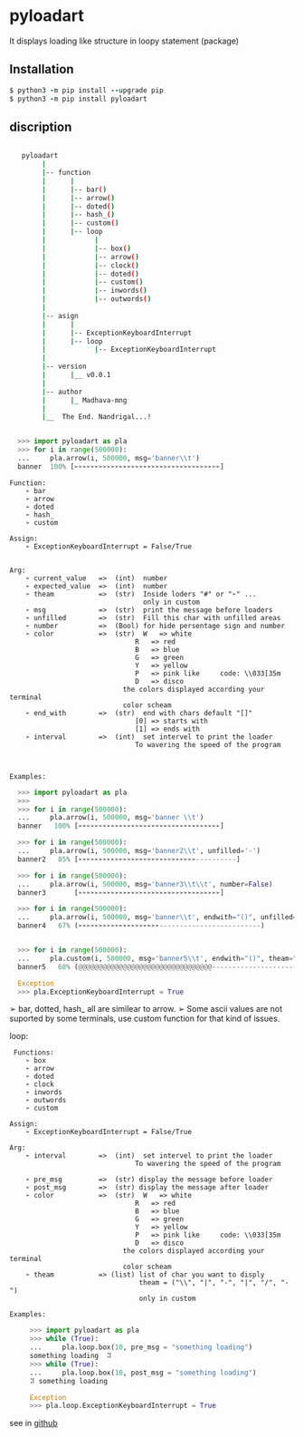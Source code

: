 # pyloadart
It displays loading like structure in loopy statement (package)

## Installation

```ruby
$ python3 -m pip install --upgrade pip
$ python3 -m pip install pyloadart
```

## discription

```bash

   pyloadart
        |
        |-- function
        |      |
        |      |-- bar()
        |      |-- arrow()
        |      |-- doted()
        |      |-- hash_()
        |      |-- custom()
        |      |-- loop
        |            |
        |            |-- box()
        |            |-- arrow()
        |            |-- clock()
        |            |-- doted()
        |            |-- custom()
        |            |-- inwords()
        |            |-- outwords()
        |
        |-- asign
        |      |
        |      |-- ExceptionKeyboardInterrupt
        |      |-- loop
        |            |-- ExceptionKeyboardInterrupt
        |
        |-- version
        |      |__ v0.0.1
        |
        |-- author
        |      |_ Madhava-mng
        |
        |__  The End. Nandrigal...!
```

```python

  >>> import pyloadart as pla
  >>> for i in range(500000):
  ...     pla.arrow(i, 500000, msg='banner\\t')
  banner  100% [➢➢➢➢➢➢➢➢➢➢➢➢➢➢➢➢➢➢➢➢➢➢➢➢➢➢➢➢➢➢➢➢➢➢➢➢]
```

    Function:
        ➢ bar
        ➢ arrow
        ➢ doted
        ➢ hash_
        ➢ custom

    Assign:
        ➢ ExceptionKeyboardInterrupt = False/True


    Arg:
        ➢ current_value   =>  (int)  number
        ➢ expected_value  =>  (int)  number
        ➢ theam           =>  (str)  Inside loders "#" or "➢" ...
                                     only in custom
        ➢ msg             =>  (str)  print the message before loaders
        ➢ unfilled        =>  (str)  Fill this char with unfilled areas
        ➢ number          =>  (Bool) for hide persentage sign and number
        ➢ color           =>  (str)  W   => white
                                   R   => red
                                   B   => blue
                                   G   => green
                                   Y   => yellow
                                   P   => pink like     code: \\033[35m
                                   D   => disco
                                the colors displayed according your terminal
                                color scheam
        ➢ end_with        =>  (str)  end with chars default "[]"
                                   [0] => starts with
                                   [1] => ends with
        ➢ interval        =>  (int)  set intervel to print the loader
                                   To wavering the speed of the program



    Examples:

```python
  >>> import pyloadart as pla
  >>>
  >>> for i in range(500000):
  ...     pla.arrow(i, 500000, msg='banner \\t')
  banner   100% [➢➢➢➢➢➢➢➢➢➢➢➢➢➢➢➢➢➢➢➢➢➢➢➢➢➢➢➢➢➢➢➢➢➢➢]

  >>> for i in range(500000):
  ...     pla.arrow(i, 500000, msg='banner2\\t', unfilled='-')
  banner2   85% [➢➢➢➢➢➢➢➢➢➢➢➢➢➢➢➢➢➢➢➢➢➢➢➢➢➢➢➢➢----------]

  >>> for i in range(500000):
  ...     pla.arrow(i, 500000, msg='banner3\\t\\t', number=False)
  banner3       [➢➢➢➢➢➢➢➢➢➢➢➢➢➢➢➢➢➢➢➢➢➢➢➢➢➢➢➢➢➢➢➢➢➢➢]

  >>> for i in range(500000):
  ...     pla.arrow(i, 500000, msg='banner\\t', endwith="()", unfilled='-')
  banner4   67% (➢➢➢➢➢➢➢➢➢➢➢➢➢➢➢➢➢➢➢➢-------------------------)


  >>> for i in range(500000):
  ...     pla.custom(i, 500000, msg='banner5\\t', endwith="()", theam="@")
  banner5   68% (@@@@@@@@@@@@@@@@@@@@@@@@@@@@@@@@@--------------------------)

  Exception
  >>> pla.ExceptionKeyboardInterrupt = True
```

   ➢ bar, dotted, hash_  all are similear to arrow.
   ➢ Some ascii values are not suported by some terminals, use custom function
     for that kind of issues.

   loop:

     Functions:
        ➢ box
        ➢ arrow
        ➢ doted
        ➢ clock
        ➢ inwords
        ➢ outwords
        ➢ custom

    Assign:
        ➢ ExceptionKeyboardInterrupt = False/True

    Arg:
        ➢ interval        =>  (int)  set intervel to print the loader
                                   To wavering the speed of the program

        ➢ pre_msg         =>  (str) display the message before loader
        ➢ post_msg        =>  (str) display the message after loader
        ➢ color           =>  (str)  W   => white
                                   R   => red
                                   B   => blue
                                   G   => green
                                   Y   => yellow
                                   P   => pink like     code: \\033[35m
                                   D   => disco
                                the colors displayed according your terminal
                                color scheam
        ➢ theam           => (list) list of char you want to disply
                                    theam = ("\\", "|", "-", "|", "/", "-")
                                    only in custom

    Examples:

```python
     >>> import pyloadart as pla
     >>> while (True):
     ...     pla.loop.box(10, pre_msg = "something loading")
     something loading  ⠽
     >>> while (True):
     ...     pla.loop.box(10, post_msg = "something loading")
     ⠽ something loading

     Exception
     >>> pla.loop.ExceptionKeyboardInterrupt = True
```

see in [github](https://github.com/Madhava-mng/pyloadart.git)

